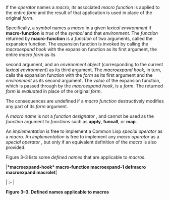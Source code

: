  



If the *operator* names a *macro*, its associated *macro function* is applied to the entire *form* and the result of that application is used in place of the original *form*. 



Specifically, a *symbol* names a *macro* in a given *lexical environment* if **macro-function** is *true* of the *symbol* and that *environment*. The *function* returned by **macro-function** is a *function* of two arguments, called the expansion function. The expansion function is invoked by calling the *macroexpand hook* with the expansion function as its first argument, the entire *macro form* as its  







second argument, and an *environment object* (corresponding to the current *lexical environment*) as its third argument. The *macroexpand hook*, in turn, calls the expansion function with the *form* as its first argument and the *environment* as its second argument. The *value* of the expansion function, which is passed through by the *macroexpand hook*, is a *form*. The returned *form* is *evaluated* in place of the original *form*. 



The consequences are undefined if a *macro function* destructively modifies any part of its *form* argument. 



A *macro name* is not a *function designator* , and cannot be used as the *function* argument to *functions* such as **apply**, **funcall**, or **map**. 



An *implementation* is free to implement a Common Lisp *special operator* as a *macro*. An *implementation* is free to implement any *macro operator* as a *special operator* , but only if an equivalent definition of the *macro* is also provided. 



Figure 3–3 lists some *defined names* that are applicable to *macros*. 



|**\*macroexpand-hook\* macro-function macroexpand-1 defmacro macroexpand macrolet**|

| :- |





**Figure 3–3. Defined names applicable to macros** 



